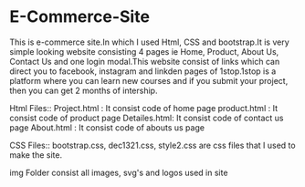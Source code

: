 # E-Commerce-Site
This is e-commerce site.In which I used Html, CSS and bootstrap.It is very simple looking website consisting 4 pages ie Home, Product, About Us, Contact Us and one login modal.This website consist of links which can direct you to facebook, instagram and linkden pages of 1stop.1stop is a platform where you can learn new courses and if you submit your project, then you can get 2 months of intership.

Html Files::
Project.html : It consist code of home page
product.html : It consist code of product page
Detailes.html: It consist code of contact us page
About.html   : It consist code of abouts us page

CSS Files::
bootstrap.css, dec1321.css, style2.css are css files that I used to make the site.

img Folder consist all images, svg's and logos used in site
